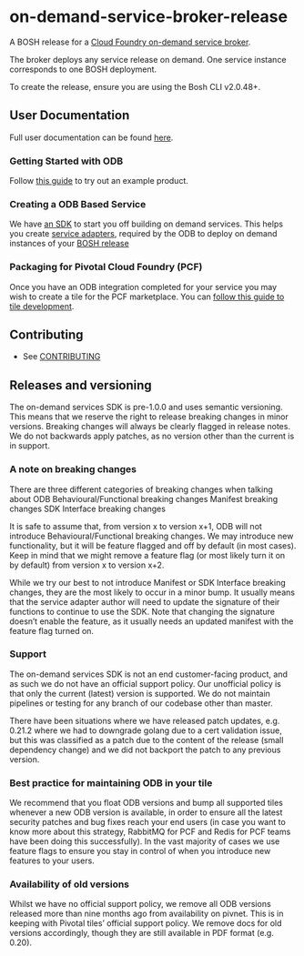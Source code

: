 # on-demand-service-broker-release
A BOSH release for a [Cloud Foundry on-demand service broker](https://github.com/pivotal-cf/on-demand-service-broker).

The broker deploys any service release on demand. One service instance corresponds to one BOSH deployment.

To create the release, ensure you are using the Bosh CLI v2.0.48+.

## User Documentation

Full user documentation can be found [here](https://docs.pivotal.io/svc-sdk/odb).

### Getting Started with ODB

Follow [this guide](https://docs.pivotal.io/svc-sdk/odb/getting-started.html) to try out an example product.

### Creating a ODB Based Service 

We have [an SDK](https://github.com/pivotal-cf/on-demand-services-sdk) to start you off building on demand services. This helps you create [service adapters](https://docs.pivotal.io/svc-sdk/odb/creating.html), required by the ODB to deploy on demand instances of your [BOSH release](https://bosh.io/docs)

### Packaging for Pivotal Cloud Foundry (PCF)

Once you have an ODB integration completed for your service you may wish to create a tile for the PCF marketplace. You can [follow this guide to tile development](https://docs.pivotal.io/svc-sdk/odb/0-15/tile.html).

## Contributing

- See [CONTRIBUTING](CONTRIBUTING.md) 

## Releases and versioning

The on-demand services SDK is pre-1.0.0 and uses semantic versioning. This means that we reserve the right to release breaking changes in minor versions. Breaking changes will always be clearly flagged in release notes. We do not backwards apply patches, as no version other than the current is in support. 

### A note on breaking changes

There are three different categories of breaking changes when talking about ODB
Behavioural/Functional breaking changes
Manifest breaking changes
SDK Interface breaking changes

It is safe to assume that, from version x to version x+1, ODB will not introduce Behavioural/Functional breaking changes. We may introduce new functionality, but it will be feature flagged and off by default (in most cases). Keep in mind that we might remove a feature flag (or most likely turn it on by default) from version x to version x+2.

While we try our best to not introduce Manifest or SDK Interface breaking changes, they are the most likely to occur in a minor bump. It usually means that the service adapter author will need to update the signature of their functions to continue to use the SDK. Note that changing the signature doesn’t enable the feature, as it usually needs an updated manifest with the feature flag turned on.

### Support

The on-demand services SDK is not an end customer-facing product, and as such we do not have an official support policy. Our unofficial policy is that only the current (latest) version is supported. We do not maintain pipelines or testing for any branch of our codebase other than master.

There have been situations where we have released patch updates, e.g. 0.21.2 where we had to downgrade golang due to a cert validation issue, but this was classified as a patch due to the content of the release (small dependency change) and we did not backport the patch to any previous version.

### Best practice for maintaining ODB in your tile

We recommend that you float ODB versions and bump all supported tiles whenever a new ODB version is available, in order to ensure all the latest security patches and bug fixes reach your end users (in case you want to know more about this strategy, RabbitMQ for PCF and Redis for PCF teams have been doing this successfully). In the vast majority of cases we use feature flags to ensure you stay in control of when you introduce new features to your users.

### Availability of old versions

Whilst we have no official support policy, we remove all ODB versions released more than nine months ago from availability on pivnet. This is in keeping with Pivotal tiles’ official support policy. We remove docs for old versions accordingly, though they are still available in PDF format (e.g. 0.20).
